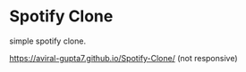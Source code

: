# Spotify Clone

simple spotify clone.

https://aviral-gupta7.github.io/Spotify-Clone/
(not responsive)
